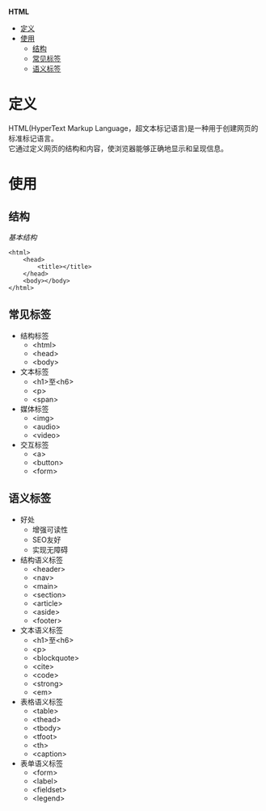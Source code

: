 **HTML**
- [定义](#定义)
- [使用](#使用)
  - [结构](#结构)
  - [常见标签](#常见标签)
  - [语义标签](#语义标签)

# 定义 #
HTML(HyperText Markup Language，超文本标记语言)是一种用于创建网页的标准标记语言。  
它通过定义网页的结构和内容，使浏览器能够正确地显示和呈现信息。

# 使用 #
## 结构 ##
*基本结构*
```
<html>
    <head>
	    <title></title>
	</head>
    <body></body>
</html>
```

## 常见标签 ##
- 结构标签
  - \<html\>
  - \<head\>
  - \<body\>
- 文本标签
  - \<h1\>至\<h6\>
  - \<p\>
  - \<span\>
- 媒体标签
  - \<img\>
  - \<audio\>
  - \<video\>
- 交互标签
  - \<a\>
  - \<button\>
  - \<form\>
## 语义标签 ##
- 好处
  - 增强可读性
  - SEO友好
  - 实现无障碍
- 结构语义标签
  - \<header\>
  - \<nav\>
  - \<main\>
  - \<section\>
  - \<article\>
  - \<aside\>
  - \<footer\>
- 文本语义标签
  - \<h1\>至\<h6\>
  - \<p\>
  - \<blockquote\>
  - \<cite\>
  - \<code\>
  - \<strong\>
  - \<em\>
- 表格语义标签
  - \<table\>
  - \<thead\>
  - \<tbody\>
  - \<tfoot\>
  - \<th\>
  - \<caption\>
- 表单语义标签
  - \<form\>
  - \<label\>
  - \<fieldset\>
  - \<legend\>